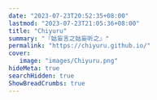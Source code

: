 ```yaml
---
date: "2023-07-23T20:52:35+08:00"
lastmod: "2023-07-23T21:05:36+08:00"
title: "Chiyuru"
summary: "『姑妄言之姑妄听之』"
permalink: "https://chiyuru.github.io/"
cover: 
   image: "images/Chiyuru.png"
hideMeta: true
searchHidden: true
ShowBreadCrumbs: true
---
```

